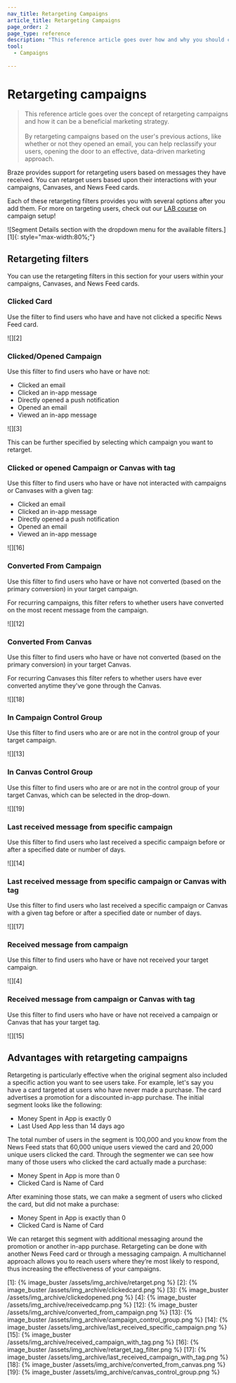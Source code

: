 ```yaml
---
nav_title: Retargeting Campaigns
article_title: Retargeting Campaigns
page_order: 2
page_type: reference
description: "This reference article goes over how and why you should consider retargeting campaigns based on messages your users receive."
tool:
  - Campaigns
  
---
```


# Retargeting campaigns

> This reference article goes over the concept of retargeting campaigns and how it can be a beneficial marketing strategy. 
> <br>
> <br>
> By retargeting campaigns based on the user's previous actions, like whether or not they opened an email, you can help reclassify your users, opening the door to an effective, data-driven marketing approach.

Braze provides support for retargeting users based on messages they have received. You can retarget users based upon their interactions with your campaigns, Canvases, and News Feed cards. 

Each of these retargeting filters provides you with several options after you add them. For more on targeting users, check out our [LAB course](http://lab.braze.com/campaign-setup-delivery-targeting-conversions) on campaign setup!

![Segment Details section with the dropdown menu for the available filters.][1]{: style="max-width:80%;"}

## Retargeting filters

You can use the retargeting filters in this section for your users within your campaigns, Canvases, and News Feed cards.

### Clicked Card

Use the filter to find users who have and have not clicked a specific News Feed card.

![][2]

### Clicked/Opened Campaign

Use this filter to find users who have or have not:

- Clicked an email
- Clicked an in-app message
- Directly opened a push notification
- Opened an email
- Viewed an in-app message

![][3]

This can be further specified by selecting which campaign you want to retarget.

### Clicked or opened Campaign or Canvas with tag

Use this filter to find users who have or have not interacted with campaigns or Canvases with a given tag:

- Clicked an email
- Clicked an in-app message
- Directly opened a push notification
- Opened an email
- Viewed an in-app message

![][16]

### Converted From Campaign 

Use this filter to find users who have or have not converted (based on the primary conversion) in your target campaign. 

For recurring campaigns, this filter refers to whether users have converted on the most recent message from the campaign.

![][12]

### Converted From Canvas 

Use this filter to find users who have or have not converted (based on the primary conversion) in your target Canvas.

For recurring Canvases this filter refers to whether users have ever converted anytime they've gone through the Canvas.

![][18]

### In Campaign Control Group 

Use this filter to find users who are or are not in the control group of your target campaign.

![][13]

### In Canvas Control Group 

Use this filter to find users who are or are not in the control group of your target Canvas, which can be selected in the drop-down.

![][19]

### Last received message from specific campaign 

Use this filter to find users who last received a specific campaign before or after a specified date or number of days.

![][14]

### Last received message from specific campaign or Canvas with tag 

Use this filter to find users who last received a specific campaign or Canvas with a given tag before or after a specified date or number of days.

![][17]

### Received message from campaign 

Use this filter to find users who have or have not received your target campaign.

![][4]

### Received message from campaign or Canvas with tag 

Use this filter to find users who have or have not received a campaign or Canvas that has your target tag.

![][15]

## Advantages with retargeting campaigns

Retargeting is particularly effective when the original segment also included a specific action you want to see users take. For example, let's say you have a card targeted at users who have never made a purchase. The card advertises a promotion for a discounted in-app purchase. The initial segment looks like the following:

- Money Spent in App is exactly 0
- Last Used App less than 14 days ago

The total number of users in the segment is 100,000 and you know from the News Feed stats that 60,000 unique users viewed the card and 20,000 unique users clicked the card. Through the segmenter we can see how many of those users who clicked the card actually made a purchase:

- Money Spent in App is more than 0
- Clicked Card is Name of Card

After examining those stats, we can make a segment of users who clicked the card, but did not make a purchase:

- Money Spent in App is exactly than 0
- Clicked Card is Name of Card

We can retarget this segment with additional messaging around the promotion or another in-app purchase. Retargeting can be done with another News Feed card or through a messaging campaign. A multichannel approach allows you to reach users where they’re most likely to respond, thus increasing the effectiveness of your campaigns.

[1]: {% image_buster /assets/img_archive/retarget.png %}
[2]: {% image_buster /assets/img_archive/clickedcard.png %}
[3]: {% image_buster /assets/img_archive/clickedopened.png %}
[4]: {% image_buster /assets/img_archive/receivedcamp.png %}
[12]: {% image_buster /assets/img_archive/converted_from_campaign.png %}
[13]: {% image_buster /assets/img_archive/campaign_control_group.png %}
[14]: {% image_buster /assets/img_archive/last_received_specific_campaign.png %}
[15]: {% image_buster /assets/img_archive/received_campaign_with_tag.png %}
[16]: {% image_buster /assets/img_archive/retarget_tag_filter.png %}
[17]: {% image_buster /assets/img_archive/last_received_campaign_with_tag.png %}
[18]: {% image_buster /assets/img_archive/converted_from_canvas.png %}
[19]: {% image_buster /assets/img_archive/canvas_control_group.png %}
